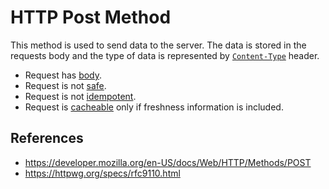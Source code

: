 # HTTP Post Method

This method is used to send data to the server. The data is stored in the requests body and the type of data is represented by [`Content-Type`](/http/headers/content-type) header.

- Request has [body](/http/body).
- Request is not [safe](/http/requests/safe).
- Request is not [idempotent](/http/requests/idempotent).
- Request is [cacheable](/http/requests/cacheable) only if freshness information is included.

## References

- https://developer.mozilla.org/en-US/docs/Web/HTTP/Methods/POST
- https://httpwg.org/specs/rfc9110.html
